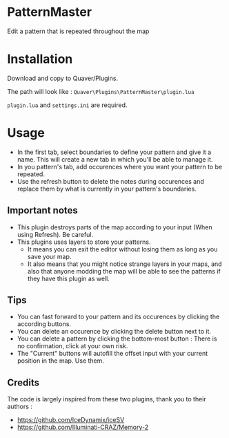 # PatternMaster

Edit a pattern that is repeated throughout the map

# Installation

Download and copy to Quaver/Plugins.

The path will look like : `Quaver\Plugins\PatternMaster\plugin.lua`

`plugin.lua` and `settings.ini` are required.

# Usage

- In the first tab, select boundaries to define your pattern and give it a name. This will create a new tab in which you'll be able to manage it.
- In you pattern's tab, add occurences where you want your pattern to be repeated.
- Use the refresh button to delete the notes during occurences and replace them by what is currently in your pattern's boundaries.

## Important notes

- This plugin destroys parts of the map according to your input (When using Refresh). Be careful.
- This plugins uses layers to store your patterns. 
    - It means you can exit the editor without losing them as long as you save your map. 
    - It also means that you might notice strange layers in your maps, and also that anyone modding the map will be able to see the patterns if they have this plugin as well.

## Tips

- You can fast forward to your pattern and its occurences by clicking the according buttons.
- You can delete an occurence by clicking the delete button next to it.
- You can delete a pattern by clicking the bottom-most button : There is no confirmation, click at your own risk.
- The "Current" buttons will autofill the offset input with your current position in the map. Use them.

## Credits

The code is largely inspired from these two plugins, thank you to their authors :
- https://github.com/IceDynamix/iceSV
- https://github.com/Illuminati-CRAZ/Memory-2
